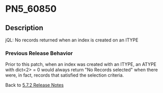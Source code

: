 # PN5_60850

<PageHeader />

## Description

jQL: No records returned when an index is created on an ITYPE

### Previous Release Behavior

Prior to this patch, when an index was created with an ITYPE, an ATYPE with dict&lt;2&gt; = 0 would always return "No Records selected" when there were, in fact, records that satisfied the selection criteria.

Back to [5.7.2 Release Notes](./../jbase-5.7.2.1-release-notes/README.md)

<PageFooter />
